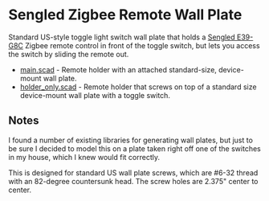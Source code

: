 # Sengled Zigbee Remote Wall Plate

Standard US-style toggle light switch wall plate that holds a [Sengled E39-G8C](https://smile.amazon.com/gp/product/B07QHDV5S4/) Zigbee remote control in front of the toggle switch, but lets you access the switch by sliding the remote out.

* [main.scad](main.scad) - Remote holder with an attached standard-size, device-mount wall plate.
* [holder_only.scad](holder_only.scad) - Remote holder that screws on top of a standard size device-mount wall plate with a toggle switch.

## Notes

I found a number of existing libraries for generating wall plates, but just to be sure I decided to model this on a plate taken right off one of the switches in my house, which I knew would fit correctly.

This is designed for standard US wall plate screws, which are #6-32 thread with an 82-degree countersunk head. The screw holes are 2.375" center to center.
